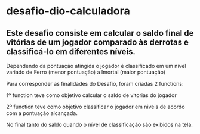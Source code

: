 # desafio-dio-calculadora
## Este desafio consiste em calcular o saldo final de vitórias de um jogador comparado às derrotas e classificá-lo em diferentes níveis.

Dependendo da pontuação atingida o jogador é classificado em um nível variado de Ferro (menor pontuação) a Imortal (maior pontuação)

Para corresponder as finalidades do Desafio, foram criadas 2 functions:

1º function teve como objetivo calcular o saldo de vitorias do jogador

2º function teve como objetivo classificar o jogador em niveis de acordo com a pontuação alcançada.

No final tanto do saldo quando o nível de classificação são exibidos na tela.


